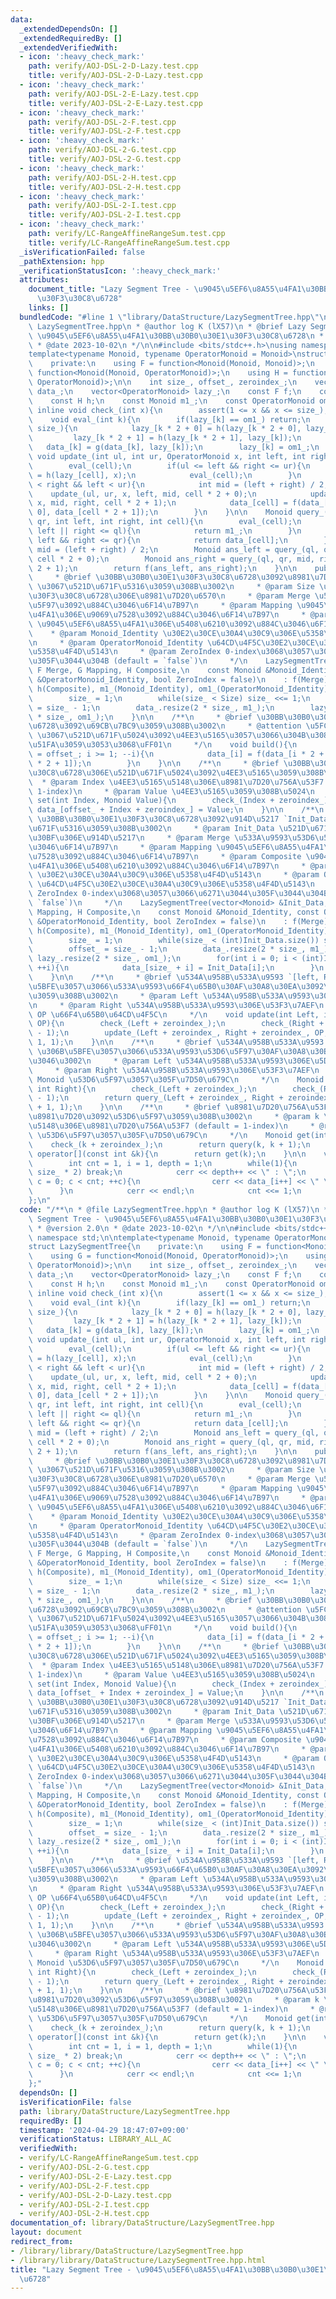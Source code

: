 ```yaml
---
data:
  _extendedDependsOn: []
  _extendedRequiredBy: []
  _extendedVerifiedWith:
  - icon: ':heavy_check_mark:'
    path: verify/AOJ-DSL-2-D-Lazy.test.cpp
    title: verify/AOJ-DSL-2-D-Lazy.test.cpp
  - icon: ':heavy_check_mark:'
    path: verify/AOJ-DSL-2-E-Lazy.test.cpp
    title: verify/AOJ-DSL-2-E-Lazy.test.cpp
  - icon: ':heavy_check_mark:'
    path: verify/AOJ-DSL-2-F.test.cpp
    title: verify/AOJ-DSL-2-F.test.cpp
  - icon: ':heavy_check_mark:'
    path: verify/AOJ-DSL-2-G.test.cpp
    title: verify/AOJ-DSL-2-G.test.cpp
  - icon: ':heavy_check_mark:'
    path: verify/AOJ-DSL-2-H.test.cpp
    title: verify/AOJ-DSL-2-H.test.cpp
  - icon: ':heavy_check_mark:'
    path: verify/AOJ-DSL-2-I.test.cpp
    title: verify/AOJ-DSL-2-I.test.cpp
  - icon: ':heavy_check_mark:'
    path: verify/LC-RangeAffineRangeSum.test.cpp
    title: verify/LC-RangeAffineRangeSum.test.cpp
  _isVerificationFailed: false
  _pathExtension: hpp
  _verificationStatusIcon: ':heavy_check_mark:'
  attributes:
    document_title: "Lazy Segment Tree - \u9045\u5EF6\u8A55\u4FA1\u30BB\u30B0\u30E1\
      \u30F3\u30C8\u6728"
    links: []
  bundledCode: "#line 1 \"library/DataStructure/LazySegmentTree.hpp\"\n/**\n * @file\
    \ LazySegmentTree.hpp\n * @author log K (lX57)\n * @brief Lazy Segment Tree -\
    \ \u9045\u5EF6\u8A55\u4FA1\u30BB\u30B0\u30E1\u30F3\u30C8\u6728\n * @version 2.0\n\
    \ * @date 2023-10-02\n */\n\n#include <bits/stdc++.h>\nusing namespace std;\n\n\
    template<typename Monoid, typename OperatorMonoid = Monoid>\nstruct LazySegmentTree{\n\
    \    private:\n    using F = function<Monoid(Monoid, Monoid)>;\n    using G =\
    \ function<Monoid(Monoid, OperatorMonoid)>;\n    using H = function<OperatorMonoid(OperatorMonoid,\
    \ OperatorMonoid)>;\n\n    int size_, offset_, zeroindex_;\n    vector<Monoid>\
    \ data_;\n    vector<OperatorMonoid> lazy_;\n    const F f;\n    const G g;\n\
    \    const H h;\n    const Monoid m1_;\n    const OperatorMonoid om1_;\n\n   \
    \ inline void check_(int x){\n        assert(1 <= x && x <= size_);\n    }\n\n\
    \    void eval_(int k){\n        if(lazy_[k] == om1_) return;\n        if(k <\
    \ size_){\n            lazy_[k * 2 + 0] = h(lazy_[k * 2 + 0], lazy_[k]);\n   \
    \         lazy_[k * 2 + 1] = h(lazy_[k * 2 + 1], lazy_[k]);\n        }\n     \
    \   data_[k] = g(data_[k], lazy_[k]);\n        lazy_[k] = om1_;\n    }\n\n   \
    \ void update_(int ul, int ur, OperatorMonoid x, int left, int right, int cell){\n\
    \        eval_(cell);\n        if(ul <= left && right <= ur){\n            lazy_[cell]\
    \ = h(lazy_[cell], x);\n            eval_(cell);\n        }\n        else if(ul\
    \ < right && left < ur){\n            int mid = (left + right) / 2;\n        \
    \    update_(ul, ur, x, left, mid, cell * 2 + 0);\n            update_(ul, ur,\
    \ x, mid, right, cell * 2 + 1);\n            data_[cell] = f(data_[cell * 2 +\
    \ 0], data_[cell * 2 + 1]);\n        }\n    }\n\n    Monoid query_(int ql, int\
    \ qr, int left, int right, int cell){\n        eval_(cell);\n        if(qr <=\
    \ left || right <= ql){\n            return m1_;\n        }\n        if(ql <=\
    \ left && right <= qr){\n            return data_[cell];\n        }\n        int\
    \ mid = (left + right) / 2;\n        Monoid ans_left = query_(ql, qr, left, mid,\
    \ cell * 2 + 0);\n        Monoid ans_right = query_(ql, qr, mid, right, cell *\
    \ 2 + 1);\n        return f(ans_left, ans_right);\n    }\n\n    public:\n    /**\n\
    \     * @brief \u30BB\u30B0\u30E1\u30F3\u30C8\u6728\u3092\u8981\u7D20\u6570 `Size`\
    \ \u3067\u521D\u671F\u5316\u3059\u308B\u3002\n     * @param Size \u30BB\u30B0\u30E1\
    \u30F3\u30C8\u6728\u306E\u8981\u7D20\u6570\n     * @param Merge \u533A\u9593\u53D6\
    \u5F97\u3092\u884C\u3046\u6F14\u7B97\n     * @param Mapping \u9045\u5EF6\u8A55\
    \u4FA1\u306E\u9069\u7528\u3092\u884C\u3046\u6F14\u7B97\n     * @param Composite\
    \ \u9045\u5EF6\u8A55\u4FA1\u306E\u5408\u6210\u3092\u884C\u3046\u6F14\u7B97\n \
    \    * @param Monoid_Identity \u30E2\u30CE\u30A4\u30C9\u306E\u5358\u4F4D\u5143\
    \n     * @param OperatorMonoid_Identity \u64CD\u4F5C\u30E2\u30CE\u30A4\u30C9\u306E\
    \u5358\u4F4D\u5143\n     * @param ZeroIndex 0-index\u3068\u3057\u3066\u6271\u3044\
    \u305F\u3044\u304B (default = `false`)\n     */\n    LazySegmentTree(int Size,\
    \ F Merge, G Mapping, H Composite,\n    const Monoid &Monoid_Identity, const OperatorMonoid\
    \ &OperatorMonoid_Identity, bool ZeroIndex = false)\n    : f(Merge), g(Mapping),\
    \ h(Composite), m1_(Monoid_Identity), om1_(OperatorMonoid_Identity), zeroindex_(ZeroIndex){\n\
    \        size_ = 1;\n        while(size_ < Size) size_ <<= 1;\n        offset_\
    \ = size_ - 1;\n        data_.resize(2 * size_, m1_);\n        lazy_.resize(2\
    \ * size_, om1_);\n    }\n\n    /**\n     * @brief \u30BB\u30B0\u30E1\u30F3\u30C8\
    \u6728\u3092\u69CB\u7BC9\u3059\u308B\u3002\n     * @attention \u5FC5\u305A `set()`\
    \ \u3067\u521D\u671F\u5024\u3092\u4EE3\u5165\u3057\u3066\u304B\u3089\u547C\u3073\
    \u51FA\u3059\u3053\u3068\uFF01\n     */\n    void build(){\n        for(int i\
    \ = offset_; i >= 1; --i){\n            data_[i] = f(data_[i * 2 + 0], data_[i\
    \ * 2 + 1]);\n        }\n    }\n\n    /**\n     * @brief \u30BB\u30B0\u30E1\u30F3\
    \u30C8\u6728\u306E\u521D\u671F\u5024\u3092\u4EE3\u5165\u3059\u308B\u3002\n   \
    \  * @param Index \u4EE3\u5165\u5148\u306E\u8981\u7D20\u756A\u53F7 (default =\
    \ 1-index)\n     * @param Value \u4EE3\u5165\u3059\u308B\u5024\n     */\n    void\
    \ set(int Index, Monoid Value){\n        check_(Index + zeroindex_);\n       \
    \ data_[offset_ + Index + zeroindex_] = Value;\n    }\n\n    /**\n     * @brief\
    \ \u30BB\u30B0\u30E1\u30F3\u30C8\u6728\u3092\u914D\u5217 `Init_Data` \u3067\u521D\
    \u671F\u5316\u3059\u308B\u3002\n     * @param Init_Data \u521D\u671F\u30C7\u30FC\
    \u30BF\u306E\u914D\u5217\n     * @param Merge \u533A\u9593\u53D6\u5F97\u3092\u884C\
    \u3046\u6F14\u7B97\n     * @param Mapping \u9045\u5EF6\u8A55\u4FA1\u306E\u9069\
    \u7528\u3092\u884C\u3046\u6F14\u7B97\n     * @param Composite \u9045\u5EF6\u8A55\
    \u4FA1\u306E\u5408\u6210\u3092\u884C\u3046\u6F14\u7B97\n     * @param Monoid_Identity\
    \ \u30E2\u30CE\u30A4\u30C9\u306E\u5358\u4F4D\u5143\n     * @param OperatorMonoid_Identity\
    \ \u64CD\u4F5C\u30E2\u30CE\u30A4\u30C9\u306E\u5358\u4F4D\u5143\n     * @param\
    \ ZeroIndex 0-index\u3068\u3057\u3066\u6271\u3044\u305F\u3044\u304B (default =\
    \ `false`)\n     */\n    LazySegmentTree(vector<Monoid> &Init_Data, F Merge, G\
    \ Mapping, H Composite,\n    const Monoid &Monoid_Identity, const OperatorMonoid\
    \ &OperatorMonoid_Identity, bool ZeroIndex = false)\n    : f(Merge), g(Mapping),\
    \ h(Composite), m1_(Monoid_Identity), om1_(OperatorMonoid_Identity), zeroindex_(ZeroIndex){\n\
    \        size_ = 1;\n        while(size_ < (int)Init_Data.size()) size_ <<= 1;\n\
    \        offset_ = size_ - 1;\n        data_.resize(2 * size_, m1_);\n       \
    \ lazy_.resize(2 * size_, om1_);\n        for(int i = 0; i < (int)Init_Data.size();\
    \ ++i){\n            data_[size_ + i] = Init_Data[i];\n        }\n        build();\n\
    \    }\n\n    /**\n     * @brief \u534A\u958B\u533A\u9593 `[left, Right)` \u306B\
    \u5BFE\u3057\u3066\u533A\u9593\u66F4\u65B0\u30AF\u30A8\u30EA\u3092\u51E6\u7406\
    \u3059\u308B\u3002\n     * @param Left \u534A\u958B\u533A\u9593\u306E\u5DE6\u7AEF\
    \n     * @param Right \u534A\u958B\u533A\u9593\u306E\u53F3\u7AEF\n     * @param\
    \ OP \u66F4\u65B0\u64CD\u4F5C\n     */\n    void update(int Left, int Right, OperatorMonoid\
    \ OP){\n        check_(Left + zeroindex_);\n        check_(Right + zeroindex_\
    \ - 1);\n        update_(Left + zeroindex_, Right + zeroindex_, OP, 1, size_ +\
    \ 1, 1);\n    }\n\n    /**\n     * @brief \u534A\u958B\u533A\u9593 `[Left, Right)`\
    \ \u306B\u5BFE\u3057\u3066\u533A\u9593\u53D6\u5F97\u30AF\u30A8\u30EA\u3092\u884C\
    \u3046\u3002\n     * @param Left \u534A\u958B\u533A\u9593\u306E\u5DE6\u7AEF\n\
    \     * @param Right \u534A\u958B\u533A\u9593\u306E\u53F3\u7AEF\n     * @return\
    \ Monoid \u53D6\u5F97\u3057\u305F\u7D50\u679C\n     */\n    Monoid query(int Left,\
    \ int Right){\n        check_(Left + zeroindex_);\n        check_(Right + zeroindex_\
    \ - 1);\n        return query_(Left + zeroindex_, Right + zeroindex_, 1, size_\
    \ + 1, 1);\n    }\n\n    /**\n     * @brief \u8981\u7D20\u756A\u53F7 `k` \u306E\
    \u8981\u7D20\u3092\u53D6\u5F97\u3059\u308B\u3002\n     * @param k \u53D6\u5F97\
    \u5148\u306E\u8981\u7D20\u756A\u53F7 (default = 1-index)\n     * @return Monoid\
    \ \u53D6\u5F97\u3057\u305F\u7D50\u679C\n     */\n    Monoid get(int k){\n    \
    \    check_(k + zeroindex_);\n        return query(k, k + 1);\n    }\n\n    Monoid\
    \ operator[](const int &k){\n        return get(k);\n    }\n\n    void print(){\n\
    \        int cnt = 1, i = 1, depth = 1;\n        while(1){\n            if(i >=\
    \ size_ * 2) break;\n            cerr << depth++ << \" : \";\n            for(int\
    \ c = 0; c < cnt; ++c){\n                cerr << data_[i++] << \" \";\n      \
    \      }\n            cerr << endl;\n            cnt <<= 1;\n        }\n    }\n\
    };\n"
  code: "/**\n * @file LazySegmentTree.hpp\n * @author log K (lX57)\n * @brief Lazy\
    \ Segment Tree - \u9045\u5EF6\u8A55\u4FA1\u30BB\u30B0\u30E1\u30F3\u30C8\u6728\n\
    \ * @version 2.0\n * @date 2023-10-02\n */\n\n#include <bits/stdc++.h>\nusing\
    \ namespace std;\n\ntemplate<typename Monoid, typename OperatorMonoid = Monoid>\n\
    struct LazySegmentTree{\n    private:\n    using F = function<Monoid(Monoid, Monoid)>;\n\
    \    using G = function<Monoid(Monoid, OperatorMonoid)>;\n    using H = function<OperatorMonoid(OperatorMonoid,\
    \ OperatorMonoid)>;\n\n    int size_, offset_, zeroindex_;\n    vector<Monoid>\
    \ data_;\n    vector<OperatorMonoid> lazy_;\n    const F f;\n    const G g;\n\
    \    const H h;\n    const Monoid m1_;\n    const OperatorMonoid om1_;\n\n   \
    \ inline void check_(int x){\n        assert(1 <= x && x <= size_);\n    }\n\n\
    \    void eval_(int k){\n        if(lazy_[k] == om1_) return;\n        if(k <\
    \ size_){\n            lazy_[k * 2 + 0] = h(lazy_[k * 2 + 0], lazy_[k]);\n   \
    \         lazy_[k * 2 + 1] = h(lazy_[k * 2 + 1], lazy_[k]);\n        }\n     \
    \   data_[k] = g(data_[k], lazy_[k]);\n        lazy_[k] = om1_;\n    }\n\n   \
    \ void update_(int ul, int ur, OperatorMonoid x, int left, int right, int cell){\n\
    \        eval_(cell);\n        if(ul <= left && right <= ur){\n            lazy_[cell]\
    \ = h(lazy_[cell], x);\n            eval_(cell);\n        }\n        else if(ul\
    \ < right && left < ur){\n            int mid = (left + right) / 2;\n        \
    \    update_(ul, ur, x, left, mid, cell * 2 + 0);\n            update_(ul, ur,\
    \ x, mid, right, cell * 2 + 1);\n            data_[cell] = f(data_[cell * 2 +\
    \ 0], data_[cell * 2 + 1]);\n        }\n    }\n\n    Monoid query_(int ql, int\
    \ qr, int left, int right, int cell){\n        eval_(cell);\n        if(qr <=\
    \ left || right <= ql){\n            return m1_;\n        }\n        if(ql <=\
    \ left && right <= qr){\n            return data_[cell];\n        }\n        int\
    \ mid = (left + right) / 2;\n        Monoid ans_left = query_(ql, qr, left, mid,\
    \ cell * 2 + 0);\n        Monoid ans_right = query_(ql, qr, mid, right, cell *\
    \ 2 + 1);\n        return f(ans_left, ans_right);\n    }\n\n    public:\n    /**\n\
    \     * @brief \u30BB\u30B0\u30E1\u30F3\u30C8\u6728\u3092\u8981\u7D20\u6570 `Size`\
    \ \u3067\u521D\u671F\u5316\u3059\u308B\u3002\n     * @param Size \u30BB\u30B0\u30E1\
    \u30F3\u30C8\u6728\u306E\u8981\u7D20\u6570\n     * @param Merge \u533A\u9593\u53D6\
    \u5F97\u3092\u884C\u3046\u6F14\u7B97\n     * @param Mapping \u9045\u5EF6\u8A55\
    \u4FA1\u306E\u9069\u7528\u3092\u884C\u3046\u6F14\u7B97\n     * @param Composite\
    \ \u9045\u5EF6\u8A55\u4FA1\u306E\u5408\u6210\u3092\u884C\u3046\u6F14\u7B97\n \
    \    * @param Monoid_Identity \u30E2\u30CE\u30A4\u30C9\u306E\u5358\u4F4D\u5143\
    \n     * @param OperatorMonoid_Identity \u64CD\u4F5C\u30E2\u30CE\u30A4\u30C9\u306E\
    \u5358\u4F4D\u5143\n     * @param ZeroIndex 0-index\u3068\u3057\u3066\u6271\u3044\
    \u305F\u3044\u304B (default = `false`)\n     */\n    LazySegmentTree(int Size,\
    \ F Merge, G Mapping, H Composite,\n    const Monoid &Monoid_Identity, const OperatorMonoid\
    \ &OperatorMonoid_Identity, bool ZeroIndex = false)\n    : f(Merge), g(Mapping),\
    \ h(Composite), m1_(Monoid_Identity), om1_(OperatorMonoid_Identity), zeroindex_(ZeroIndex){\n\
    \        size_ = 1;\n        while(size_ < Size) size_ <<= 1;\n        offset_\
    \ = size_ - 1;\n        data_.resize(2 * size_, m1_);\n        lazy_.resize(2\
    \ * size_, om1_);\n    }\n\n    /**\n     * @brief \u30BB\u30B0\u30E1\u30F3\u30C8\
    \u6728\u3092\u69CB\u7BC9\u3059\u308B\u3002\n     * @attention \u5FC5\u305A `set()`\
    \ \u3067\u521D\u671F\u5024\u3092\u4EE3\u5165\u3057\u3066\u304B\u3089\u547C\u3073\
    \u51FA\u3059\u3053\u3068\uFF01\n     */\n    void build(){\n        for(int i\
    \ = offset_; i >= 1; --i){\n            data_[i] = f(data_[i * 2 + 0], data_[i\
    \ * 2 + 1]);\n        }\n    }\n\n    /**\n     * @brief \u30BB\u30B0\u30E1\u30F3\
    \u30C8\u6728\u306E\u521D\u671F\u5024\u3092\u4EE3\u5165\u3059\u308B\u3002\n   \
    \  * @param Index \u4EE3\u5165\u5148\u306E\u8981\u7D20\u756A\u53F7 (default =\
    \ 1-index)\n     * @param Value \u4EE3\u5165\u3059\u308B\u5024\n     */\n    void\
    \ set(int Index, Monoid Value){\n        check_(Index + zeroindex_);\n       \
    \ data_[offset_ + Index + zeroindex_] = Value;\n    }\n\n    /**\n     * @brief\
    \ \u30BB\u30B0\u30E1\u30F3\u30C8\u6728\u3092\u914D\u5217 `Init_Data` \u3067\u521D\
    \u671F\u5316\u3059\u308B\u3002\n     * @param Init_Data \u521D\u671F\u30C7\u30FC\
    \u30BF\u306E\u914D\u5217\n     * @param Merge \u533A\u9593\u53D6\u5F97\u3092\u884C\
    \u3046\u6F14\u7B97\n     * @param Mapping \u9045\u5EF6\u8A55\u4FA1\u306E\u9069\
    \u7528\u3092\u884C\u3046\u6F14\u7B97\n     * @param Composite \u9045\u5EF6\u8A55\
    \u4FA1\u306E\u5408\u6210\u3092\u884C\u3046\u6F14\u7B97\n     * @param Monoid_Identity\
    \ \u30E2\u30CE\u30A4\u30C9\u306E\u5358\u4F4D\u5143\n     * @param OperatorMonoid_Identity\
    \ \u64CD\u4F5C\u30E2\u30CE\u30A4\u30C9\u306E\u5358\u4F4D\u5143\n     * @param\
    \ ZeroIndex 0-index\u3068\u3057\u3066\u6271\u3044\u305F\u3044\u304B (default =\
    \ `false`)\n     */\n    LazySegmentTree(vector<Monoid> &Init_Data, F Merge, G\
    \ Mapping, H Composite,\n    const Monoid &Monoid_Identity, const OperatorMonoid\
    \ &OperatorMonoid_Identity, bool ZeroIndex = false)\n    : f(Merge), g(Mapping),\
    \ h(Composite), m1_(Monoid_Identity), om1_(OperatorMonoid_Identity), zeroindex_(ZeroIndex){\n\
    \        size_ = 1;\n        while(size_ < (int)Init_Data.size()) size_ <<= 1;\n\
    \        offset_ = size_ - 1;\n        data_.resize(2 * size_, m1_);\n       \
    \ lazy_.resize(2 * size_, om1_);\n        for(int i = 0; i < (int)Init_Data.size();\
    \ ++i){\n            data_[size_ + i] = Init_Data[i];\n        }\n        build();\n\
    \    }\n\n    /**\n     * @brief \u534A\u958B\u533A\u9593 `[left, Right)` \u306B\
    \u5BFE\u3057\u3066\u533A\u9593\u66F4\u65B0\u30AF\u30A8\u30EA\u3092\u51E6\u7406\
    \u3059\u308B\u3002\n     * @param Left \u534A\u958B\u533A\u9593\u306E\u5DE6\u7AEF\
    \n     * @param Right \u534A\u958B\u533A\u9593\u306E\u53F3\u7AEF\n     * @param\
    \ OP \u66F4\u65B0\u64CD\u4F5C\n     */\n    void update(int Left, int Right, OperatorMonoid\
    \ OP){\n        check_(Left + zeroindex_);\n        check_(Right + zeroindex_\
    \ - 1);\n        update_(Left + zeroindex_, Right + zeroindex_, OP, 1, size_ +\
    \ 1, 1);\n    }\n\n    /**\n     * @brief \u534A\u958B\u533A\u9593 `[Left, Right)`\
    \ \u306B\u5BFE\u3057\u3066\u533A\u9593\u53D6\u5F97\u30AF\u30A8\u30EA\u3092\u884C\
    \u3046\u3002\n     * @param Left \u534A\u958B\u533A\u9593\u306E\u5DE6\u7AEF\n\
    \     * @param Right \u534A\u958B\u533A\u9593\u306E\u53F3\u7AEF\n     * @return\
    \ Monoid \u53D6\u5F97\u3057\u305F\u7D50\u679C\n     */\n    Monoid query(int Left,\
    \ int Right){\n        check_(Left + zeroindex_);\n        check_(Right + zeroindex_\
    \ - 1);\n        return query_(Left + zeroindex_, Right + zeroindex_, 1, size_\
    \ + 1, 1);\n    }\n\n    /**\n     * @brief \u8981\u7D20\u756A\u53F7 `k` \u306E\
    \u8981\u7D20\u3092\u53D6\u5F97\u3059\u308B\u3002\n     * @param k \u53D6\u5F97\
    \u5148\u306E\u8981\u7D20\u756A\u53F7 (default = 1-index)\n     * @return Monoid\
    \ \u53D6\u5F97\u3057\u305F\u7D50\u679C\n     */\n    Monoid get(int k){\n    \
    \    check_(k + zeroindex_);\n        return query(k, k + 1);\n    }\n\n    Monoid\
    \ operator[](const int &k){\n        return get(k);\n    }\n\n    void print(){\n\
    \        int cnt = 1, i = 1, depth = 1;\n        while(1){\n            if(i >=\
    \ size_ * 2) break;\n            cerr << depth++ << \" : \";\n            for(int\
    \ c = 0; c < cnt; ++c){\n                cerr << data_[i++] << \" \";\n      \
    \      }\n            cerr << endl;\n            cnt <<= 1;\n        }\n    }\n\
    };"
  dependsOn: []
  isVerificationFile: false
  path: library/DataStructure/LazySegmentTree.hpp
  requiredBy: []
  timestamp: '2024-04-29 18:47:07+09:00'
  verificationStatus: LIBRARY_ALL_AC
  verifiedWith:
  - verify/LC-RangeAffineRangeSum.test.cpp
  - verify/AOJ-DSL-2-G.test.cpp
  - verify/AOJ-DSL-2-E-Lazy.test.cpp
  - verify/AOJ-DSL-2-F.test.cpp
  - verify/AOJ-DSL-2-D-Lazy.test.cpp
  - verify/AOJ-DSL-2-I.test.cpp
  - verify/AOJ-DSL-2-H.test.cpp
documentation_of: library/DataStructure/LazySegmentTree.hpp
layout: document
redirect_from:
- /library/library/DataStructure/LazySegmentTree.hpp
- /library/library/DataStructure/LazySegmentTree.hpp.html
title: "Lazy Segment Tree - \u9045\u5EF6\u8A55\u4FA1\u30BB\u30B0\u30E1\u30F3\u30C8\
  \u6728"
---
```

